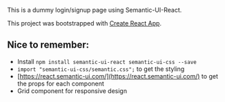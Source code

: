 This is a dummy login/signup page using Semantic-UI-React.

This project was bootstrapped with [Create React App](https://github.com/facebookincubator/create-react-app).

## Nice to remember:
* Install `npm install semantic-ui-react semantic-ui-css --save`
* `import "semantic-ui-css/semantic.css";` to get the styling
* [https://react.semantic-ui.com/](https://react.semantic-ui.com/) to get the props for each component
* Grid component for responsive design
